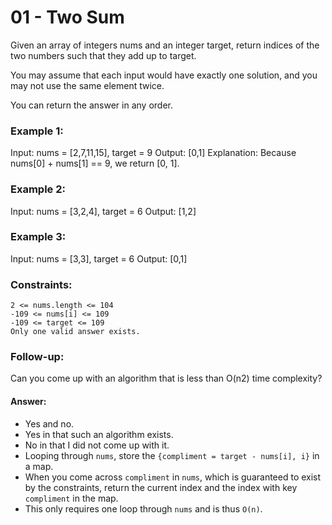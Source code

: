 
# 01 - Two Sum

Given an array of integers nums and an integer target, 
return indices of the two numbers such that they add up to target.

You may assume that each input would have exactly one solution, 
and you may not use the same element twice.

You can return the answer in any order.

### Example 1:

Input: nums = [2,7,11,15], target = 9
Output: [0,1]
Explanation: Because nums[0] + nums[1] == 9, we return [0, 1].

### Example 2:

Input: nums = [3,2,4], target = 6
Output: [1,2]

### Example 3:

Input: nums = [3,3], target = 6
Output: [0,1]

### Constraints:

    2 <= nums.length <= 104
    -109 <= nums[i] <= 109
    -109 <= target <= 109
    Only one valid answer exists.

### Follow-up: 

Can you come up with an algorithm that is less than O(n2) time complexity?

#### Answer: 

- Yes and no. 
- Yes in that such an algorithm exists.
- No in that I did not come up with it. 
- Looping through `nums`, store the `{compliment = target - nums[i], i}` in a map.
- When you come across `compliment` in `nums`,
  which is guaranteed to exist by the constraints,
  return the current index 
  and the index with key `compliment` in the map.
- This only requires one loop through `nums` and is thus `O(n)`.